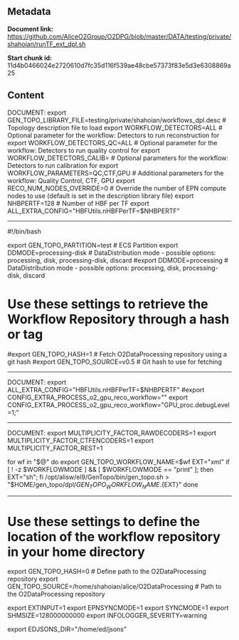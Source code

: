 ## Metadata

**Document link:** https://github.com/AliceO2Group/O2DPG/blob/master/DATA/testing/private/shahoian/runTF_ext_dpl.sh

**Start chunk id:** 11d4b0466024e2720610d7fc35d116f539ae48cbe57373f83e5d3e6308869a25

## Content

DOCUMENT:
    export GEN_TOPO_LIBRARY_FILE=testing/private/shahoian/workflows_dpl.desc # Topology description file to load
export WORKFLOW_DETECTORS=ALL                                        # Optional parameter for the workflow: Detectors to run reconstruction for
export WORKFLOW_DETECTORS_QC=ALL                                     # Optional parameter for the workflow: Detectors to run quality control for
export WORKFLOW_DETECTORS_CALIB=                                     # Optional parameters for the workflow: Detectors to run calibration for
export WORKFLOW_PARAMETERS=QC,CTF,GPU                                # Additional parameters for the workflow: Quality Control, CTF, GPU
export RECO_NUM_NODES_OVERRIDE=0                                     # Override the number of EPN compute nodes to use (default is set in the description library file)
export NHBPERTF=128                                                  # Number of HBF per TF
export ALL_EXTRA_CONFIG="HBFUtils.nHBFPerTF=$NHBPERTF"

---

#!/bin/bash

export GEN_TOPO_PARTITION=test                                      # ECS Partition
export DDMODE=processing-disk                                       # DataDistribution mode - possible options: processing, disk, processing-disk, discard
#export DDMODE=processing                                            # DataDistribution mode - possible options: processing, disk, processing-disk, discard

# Use these settings to retrieve the Workflow Repository through a hash or tag
#export GEN_TOPO_HASH=1                                             # Fetch O2DataProcessing repository using a git hash
#export GEN_TOPO_SOURCE=v0.5                                        # Git hash to use for fetching

---

DOCUMENT:
    export ALL_EXTRA_CONFIG="HBFUtils.nHBFPerTF=$NHBPERTF"
#export CONFIG_EXTRA_PROCESS_o2_gpu_reco_workflow=""
export CONFIG_EXTRA_PROCESS_o2_gpu_reco_workflow="GPU_proc.debugLevel=1;"

---

DOCUMENT:
    export MULTIPLICITY_FACTOR_RAWDECODERS=1
export MULTIPLICITY_FACTOR_CTFENCODERS=1
export MULTIPLICITY_FACTOR_REST=1

for wf in "$@"
do
 export GEN_TOPO_WORKFLOW_NAME=$wf
 EXT="xml"
 if [ ! -z $WORKFLOWMODE ] && [ $WORKFLOWMODE == "print" ]; then EXT="sh"; fi
 /opt/alisw/el9/GenTopo/bin/gen_topo.sh > "$HOME/gen_topo/dpl/${GEN_TOPO_WORKFLOW_NAME}.${EXT}"
done

---

# Use these settings to define the location of the workflow repository in your home directory
export GEN_TOPO_HASH=0                                               # Define path to the O2DataProcessing repository
export GEN_TOPO_SOURCE=/home/shahoian/alice/O2DataProcessing         # Path to the O2DataProcessing repository

export EXTINPUT=1
export EPNSYNCMODE=1
export SYNCMODE=1
export SHMSIZE=128000000000
export INFOLOGGER_SEVERITY=warning

export EDJSONS_DIR="/home/ed/jsons"